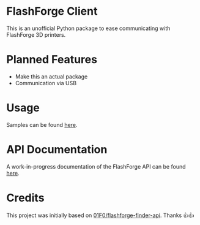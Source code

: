 # FlashForge Client

This is an unofficial Python package to ease communicating with FlashForge 3D printers.

# Planned Features

- Make this an actual package
- Communication via USB

# Usage

Samples can be found [here](/samples/).

# API Documentation

A work-in-progress documentation of the FlashForge API can be found [here](API.md).

# Credits

This project was initially based on [01F0/flashforge-finder-api](https://github.com/01F0/flashforge-finder-api). Thanks 👍👍
